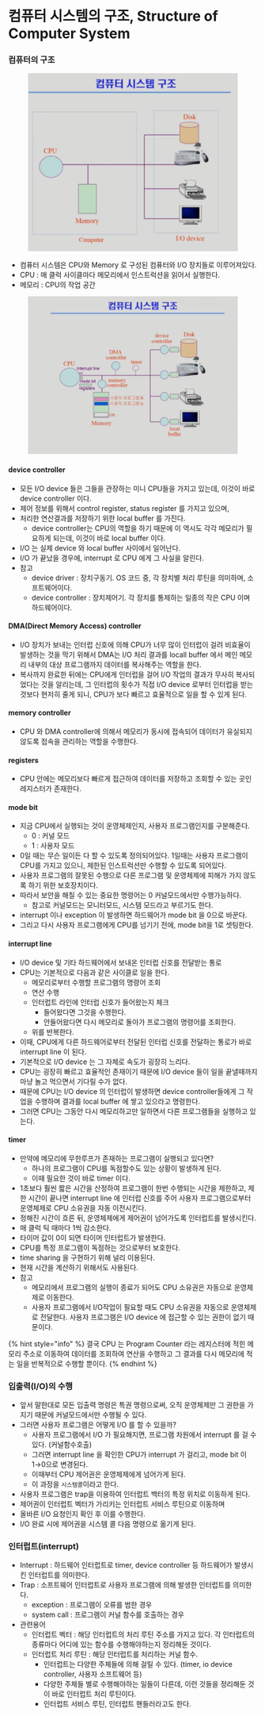 # 컴퓨터 시스템의 구조, Structure of Computer System

### 컴퓨터의 구조

<figure><img src="../../.gitbook/assets/image (7) (1) (1) (1).png" alt=""><figcaption></figcaption></figure>

* 컴퓨터 시스템은 CPU와 Memory 로 구성된 컴퓨터와 I/O 장치들로 이루어져있다.
* CPU : 매 클럭 사이클마다 메모리에서 인스트럭션을 읽어서 실행한다.
* 메모리 : CPU의 작업 공간

<figure><img src="../../.gitbook/assets/image (3) (1) (1) (1).png" alt=""><figcaption></figcaption></figure>

#### device controller

* 모든 I/O device 들은 그들을 관장하는 미니 CPU들을 가지고 있는데, 이것이 바로 device controller 이다.
* 제어 정보를 위해서 control register, status register 를 가지고 있으며,
* 처리한 연산결과를 저장하기 위한 local buffer 를 가진다.
  * device controller는 CPU의 역할을 하기 때문에 이 역시도 각각 메모리가 필요하게 되는데, 이것이 바로 local buffer 이다.
* I/O 는 실제 device 와 local buffer 사이에서 일어난다.
* I/O 가 끝났을 경우에, interrupt 로 CPU 에게 그 사실을 알린다.
* 참고
  * device driver : 장치구동기. OS 코드 중, 각 장치별 처리 루틴을 의미하며, 소프트웨어이다.
  * device controller : 장치제어기. 각 장치를 통제하는 일종의 작은 CPU 이며 하드웨어이다.

#### DMA(Direct Memory Access) controller

* I/O 장치가 보내는 인터럽 신호에 의해 CPU가 너무 많이 인터럽이 걸려 비효율이 발생하는 것을 막기 위해서 DMA는 I/O 처리 결과를 locall buffer 에서 메인 메모리 내부의 대상 프로그램까지 데이터를 복사해주는 역할을 한다.
* 복사까지 완료한 뒤에는 CPU에게 인터럽을 걸어 I/O 작업의 결과가 무사히 복사되었다는 것을 알리는데, 그 인터럽의 횟수가 직접 I/O device 로부터 인터럽을 받는 것보다 현저히 줄게 되니, CPU가 보다 빠르고 효율적으로 일을 할 수 있게 된다.

#### memory controller

* CPU 와 DMA controller에 의해서 메모리가 동시에 접속되어 데이터가 유실되지 않도록 접속을 관리하는 역할을 수행한다.

#### registers

* CPU 안에는 메모리보다 빠르게 접근하여 데이터를 저장하고 조회할 수 있는 곳인 레지스터가 존재한다.

#### mode bit

* 지금 CPU에서 실행되는 것이 운영체제인지, 사용자 프로그램인지를 구분해준다.
  * 0 : 커널 모드
  * 1 : 사용자 모드
* 0일 때는 무슨 일이든 다 할 수 있도록 정의되어있다. 1일때는 사용자 프로그램이 CPU를 가지고 있으니, 제한된 인스트럭션만 수행할 수 있도록 되어있다.
* 사용자 프로그램의 잘못된 수행으로 다른 프로그램 및 운영체제에 피해가 가지 않도록 하기 위한 보호장치이다.
* 따라서 보안을 해칠 수 있는 중요한 명령어는 0 커널모드에서만 수행가능하다.
  * 참고로 커널모드는 모니터모드, 시스템 모드라고 부르기도 한다.
* interrupt 이나 exception 이 발생하면 하드웨어가 mode bit 을 0으로 바꾼다.
* 그리고 다시 사용자 프로그램에게 CPU를 넘기기 전에, mode bit을 1로 셋팅한다.

#### interrupt line

* I/O device 및 기타 하드웨어에서 보내온 인터럽 신호를 전달받는 통로
* CPU는 기본적으로 다음과 같은 사이클로 일을 한다.
  * 메모리로부터 수행할 프로그램의 명령어 조회
  * 연산 수행
  * 인터럽트 라인에 인터럽 신호가 들어왔는지 체크
    * 들어왔다면 그것을 수행한다.
    * 안들어왔다면 다시 메모리로 돌아가 프로그램의 명령어를 조회한다.
  * 위를 반복한다.
* 이때, CPU에게 다른 하드웨어로부터 전달된 인터럽 신호를 전달하는 통로가 바로 interrupt line 이 된다.
* 기본적으로 I/O device 는 그 자체로 속도가 굉장히 느리다.
* CPU는 굉장히 빠르고 효율적인 존재이기 때문에 I/O device 들이 일을 끝낼때까지 마냥 놀고 먹으면서 기다릴 수가 없다.
* 때문에 CPU는 I/O device 의 인터럽이 발생하면 device controller들에게 그 작업을 수행하며 결과를 local buffer 에 쌓고 있으라고 명령한다.
* 그러면 CPU는 그동안 다시 메모리하고만 일하면서 다른 프로그램들을 실행하고 있는다.

#### timer

* 만약에 메모리에 무한루프가 존재하는 프로그램이 실행되고 있다면?
  * 하나의 프로그램이 CPU를 독점할수도 있는 상황이 발생하게 된다.
  * 이때 필요한 것이 바로 timer 이다.
* 1초보다 훨씬 짧은 시간을 산정하여 프로그램이 한번 수행되는 시간을 제한하고, 제한 시간이 끝나면 interrupt line 에 인터럽 신호를 주어 사용자 프로그램으로부터 운영체제로 CPU 소유권을 자동 이전시킨다.
* 정해진 시간이 흐른 뒤, 운영체제에게 제어권이 넘어가도록 인터럽트를 발생시킨다.
* 매 클럭 틱 때마다 1씩 감소한다.
* 타이머 값이 0이 되면 타이머 인터럽트가 발생한다.
* CPU를 특정 프로그램이 독점하는 것으로부터 보호한다.
* time sharing 을 구현하기 위해 널리 이용된다.
* 현재 시간을 계산하기 위해서도 사용된다.
* 참고
  * 메모리에서 프로그램의 실행이 종료가 되어도 CPU 소유권은 자동으로 운영체제로 이동한다.
  * 사용자 프로그램에서 I/O작업이 필요할 때도 CPU 소유권을 자동으로 운영체제로 전달한다. 사용자 프로그램은 I/O device 에 접근할 수 있는 권한이 없기 때문이다.

{% hint style="info" %}
결국 CPU 는 Program Counter 라는 레지스터에 적힌 메모리 주소로 이동하여 데이터를 조회하여 연산을 수행하고 그 결과를 다시 메모리에 적는 일을 반복적으로 수행할 뿐이다.
{% endhint %}

### 입출력(I/O)의 수행

* 앞서 말한대로 모든 입출력 명령은 특권 명령으로써, 오직 운영체제만 그 권한을 가지기 때문에 커널모드에서만 수행될 수 있다.
* 그러면 사용자 프로그램은 어떻게 I/O 를 할 수 있을까?
  * 사용자 프로그램에서 I/O 가 필요해지면, 프로그램 차원에서 interrupt 를 걸 수 있다. (커널함수호출)
  * 그러면 interrupt line 을 확인한 CPU가 interrupt 가 걸리고, mode bit 이 1→0으로 변경된다.
  * 이때부터 CPU 제어권은 운영체제에게 넘어가게 된다.
  * 이 과정을 `시스템콜`이라고 한다.
* 사용자 프로그램은 trap을 이용하여 인터럽트 백터의 특정 위치로 이동하게 된다.
* 제어권이 인터럽트 벡터가 가리키는 인터럽트 서비스 루틴으로 이동하며
* 올바른 I/O 요청인지 확인 후 이를 수행한다.
* I/O 완료 시에 제어권을 시스템 콜 다음 명령으로 옮기게 된다.

### 인터럽트(interrupt)

* Interrupt : 하드웨어 인터럽트로 timer, device controller 등 하드웨어가 발생시킨 인터럽트를 의미한다.
* Trap : 소프트웨어 인터럽트로 사용자 프로그램에 의해 발생한 인터럽트를 의미한다.
  * exception : 프로그램이 오류를 범한 경우
  * system call : 프로그램이 커널 함수를 호출하는 경우
* 관련용어
  * 인터럽트 벡터 : 해당 인터럽트의 처리 루틴 주소를 가지고 있다. 각 인터럽트의 종류마다 어디에 있는 함수를 수행해야하는지 정리해둔 것이다.
  * 인터럽트 처리 루틴 : 해당 인터럽트를 처리하는 커널 함수.
    * 인터럽트는 다양한 주체들에 의해 걸릴 수 있다. (timer, io device controller, 사용자 소프트웨어 등)
    * 다양한 주체들 별로 수행해야하는 일들이 다른데, 이런 것들을 정리해둔 것이 바로 인터럽트 처리 루틴이다.
    * 인터럽트 서비스 루틴, 인터럽트 핸들러라고도 한다.
